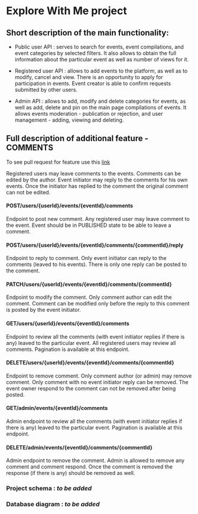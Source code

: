 # Explore With Me project

## Short description of the main functionality:

- Public user API : serves to search for events, event compilations, and event categories by selected filters. 
It also allows to obtain the full information about the particular event as well as number of views for it.  

- Registered user API : allows to add events to the platform, as well as to modify, cancel and view. There is an 
opportunity to apply for participation in events. Event creator is able to confirm requests submitted 
by other users.

- Admin API : allows to add, modify and delete categories for events, as well as add, delete and pin on the main 
page compilations of events. It allows events moderation - publication or rejection, and user 
management - adding, viewing and deleting.

## Full description of additional feature - COMMENTS
To see pull request for feature use this [link](https://github.com/OlgaSergeenko/java-explore-with-me/pull/3)

Registered users may leave comments to the events. Comments can be edited by the author.
Event initiator may reply to the comments for his own events. Once the initiator has replied to the comment the original
comment can not be edited.

#### POST/users/{userId}/events/{eventId}/comments 
Endpoint to post new comment. Any registered user may leave comment to the event.
Event should be in PUBLISHED state to be able to leave a comment.

#### POST/users/{userId}/events/{eventId}/comments/{commentId}/reply
Endpoint to reply to comment. Only event initiator can reply to the comments (leaved to his events).
There is only one reply can be posted to the comment.

#### PATCH/users/{userId}/events/{eventId}/comments/{commentId}
Endpoint to modify the comment. Only comment author can edit the comment.
Comment can be modified only before the reply to this comment is posted by the event initiator.

#### GET/users/{userId}/events/{eventId}/comments
Endpoint to review all the comments (with event initiator replies if there is any) leaved to the particular event.
All registered users may review all comments.
Pagination is available at this endpoint.

#### DELETE/users/{userId}/events/{eventId}/comments/{commentId}
Endpoint to remove comment. Only comment author (or admin) may remove comment.
Only comment with no event initiator reply can be removed.
The event owner respond to the comment can not be removed after being posted.

#### GET/admin/events/{eventId}/comments
Admin endpoint to review all the comments (with event initiator replies if there is any) leaved to the particular event.
Pagination is available at this endpoint.

#### DELETE/admin/events/{eventId}/comments/{commentId}
Admin endpoint to remove the comment. Admin is allowed to remove any comment and comment respond. Once the comment is 
removed the response (if there is any) should be removed as well. 

### Project schema : *to be added*

### Database diagram : *to be added*


